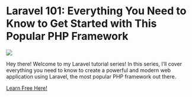 # Laravel 101: Everything You Need to Know to Get Started with This Popular PHP Framework

<img src="https://cdn-images-1.medium.com/v2/resize:fit:800/1*wfPYLyfQgycdMSh8uomfcA.png"/>

Hey there! Welcome to my Laravel tutorial series! In this series, I’ll cover everything you need to know to create a powerful and modern web application using Laravel, the most popular PHP framework out there.

[Learn Free Here!](https://dev.to/kazemmdev/laravel-101-everything-you-need-to-know-to-get-started-with-this-popular-php-framework-2gal)
